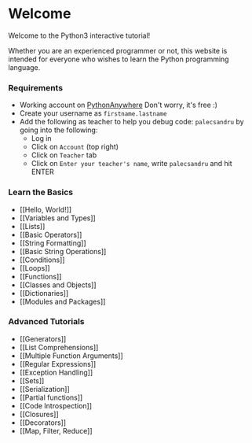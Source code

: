 # Welcome

Welcome to the Python3 interactive tutorial! 

Whether you are an experienced programmer or not, this website is intended for everyone who wishes to learn the Python programming language.<br>


### Requirements
* Working account on [PythonAnywhere](https://www.pythonanywhere.com/) Don't worry, it's free :)
* Create your username as `firstname.lastname`
* Add the following as teacher to help you debug code: `palecsandru` by going into the following:
  * Log in
  * Click on `Account` (top right)
  * Click on `Teacher` tab
  * Click on `Enter your teacher's name`, write `palecsandru` and hit ENTER


### Learn the Basics

- [[Hello, World!]]
- [[Variables and Types]]
- [[Lists]]
- [[Basic Operators]]
- [[String Formatting]]
- [[Basic String Operations]]
- [[Conditions]]
- [[Loops]]
- [[Functions]]
- [[Classes and Objects]]
- [[Dictionaries]]
- [[Modules and Packages]]

### Advanced Tutorials

- [[Generators]]
- [[List Comprehensions]]
- [[Multiple Function Arguments]]
- [[Regular Expressions]]
- [[Exception Handling]]
- [[Sets]]
- [[Serialization]]
- [[Partial functions]]
- [[Code Introspection]]
- [[Closures]]
- [[Decorators]]
- [[Map, Filter, Reduce]]

<!--
### Data Science Tutorials
- [[Numpy Arrays]]
- [[Pandas Basics]]
-->

<!--
### Other Python Tutorials

- [DataCamp](https://www.datacamp.com/?utm_source=learnpython_com&utm_campaign=learnpython_tutorials) has tons of great interactive [Python Tutorials](https://www.datacamp.com/courses/?utm_source=learnpython_com&utm_campaign=learnpython_tutorials) covering data manipulation, data visualization, statistics, machine learning, and more
- Read [Python Tutorials and References](http://www.afterhoursprogramming.com/index.php?article=181) course from After Hours Programming

### Contributing Tutorials

Read more here: [[Contributing Tutorials]]
-->
